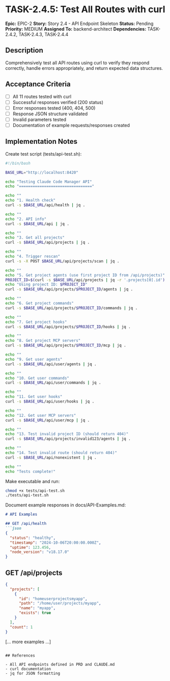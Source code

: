 # TASK-2.4.5: Test All Routes with curl

**Epic:** EPIC-2
**Story:** Story 2.4 - API Endpoint Skeleton
**Status:** Pending
**Priority:** MEDIUM
**Assigned To:** backend-architect
**Dependencies:** TASK-2.4.2, TASK-2.4.3, TASK-2.4.4

## Description

Comprehensively test all API routes using curl to verify they respond correctly, handle errors appropriately, and return expected data structures.

## Acceptance Criteria

- [ ] All 11 routes tested with curl
- [ ] Successful responses verified (200 status)
- [ ] Error responses tested (400, 404, 500)
- [ ] Response JSON structure validated
- [ ] Invalid parameters tested
- [ ] Documentation of example requests/responses created

## Implementation Notes

Create test script (tests/api-test.sh):

```bash
#!/bin/bash

BASE_URL="http://localhost:8420"

echo "Testing Claude Code Manager API"
echo "================================"

echo ""
echo "1. Health check"
curl -s $BASE_URL/api/health | jq .

echo ""
echo "2. API info"
curl -s $BASE_URL/api | jq .

echo ""
echo "3. Get all projects"
curl -s $BASE_URL/api/projects | jq .

echo ""
echo "4. Trigger rescan"
curl -s -X POST $BASE_URL/api/projects/scan | jq .

echo ""
echo "5. Get project agents (use first project ID from /api/projects)"
PROJECT_ID=$(curl -s $BASE_URL/api/projects | jq -r '.projects[0].id')
echo "Using project ID: $PROJECT_ID"
curl -s $BASE_URL/api/projects/$PROJECT_ID/agents | jq .

echo ""
echo "6. Get project commands"
curl -s $BASE_URL/api/projects/$PROJECT_ID/commands | jq .

echo ""
echo "7. Get project hooks"
curl -s $BASE_URL/api/projects/$PROJECT_ID/hooks | jq .

echo ""
echo "8. Get project MCP servers"
curl -s $BASE_URL/api/projects/$PROJECT_ID/mcp | jq .

echo ""
echo "9. Get user agents"
curl -s $BASE_URL/api/user/agents | jq .

echo ""
echo "10. Get user commands"
curl -s $BASE_URL/api/user/commands | jq .

echo ""
echo "11. Get user hooks"
curl -s $BASE_URL/api/user/hooks | jq .

echo ""
echo "12. Get user MCP servers"
curl -s $BASE_URL/api/user/mcp | jq .

echo ""
echo "13. Test invalid project ID (should return 404)"
curl -s $BASE_URL/api/projects/invalid123/agents | jq .

echo ""
echo "14. Test invalid route (should return 404)"
curl -s $BASE_URL/api/nonexistent | jq .

echo ""
echo "Tests complete!"
```

Make executable and run:
```bash
chmod +x tests/api-test.sh
./tests/api-test.sh
```

Document example responses in docs/API-Examples.md:

```markdown
# API Examples

## GET /api/health
```json
{
  "status": "healthy",
  "timestamp": "2024-10-06T20:00:00.000Z",
  "uptime": 123.456,
  "node_version": "v18.17.0"
}
```

## GET /api/projects
```json
{
  "projects": [
    {
      "id": "homeuserprojectsmyapp",
      "path": "/home/user/projects/myapp",
      "name": "myapp",
      "exists": true
    }
  ],
  "count": 1
}
```

[... more examples ...]
```

## References

- All API endpoints defined in PRD and CLAUDE.md
- curl documentation
- jq for JSON formatting
